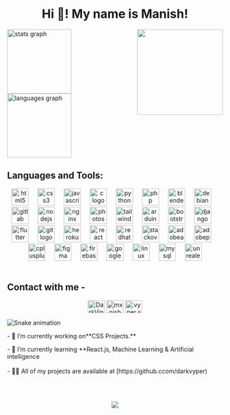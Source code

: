 <h1 align="center">Hi 👋! My name is Manish!</h1>

<div align="left">
  <img align="right" height="200" src="https://cdn.dribbble.com/users/2453998/screenshots/6005902/smoke.gif"  />
  <img src="https://github-readme-stats.vercel.app/api?username=darkvyper&hide_title=false&hide_rank=false&show_icons=true&include_all_commits=true&count_private=true&disable_animations=false&theme=dracula&locale=en&hide_border=false" height="150" alt="stats graph"  />
  <img src="https://github-readme-stats.vercel.app/api/top-langs?username=darkvyper&locale=en&hide_title=false&layout=compact&card_width=320&langs_count=5&theme=dracula&hide_border=false" height="150" alt="languages graph"  />
</div>


  

<h2 align="left">Languages and Tools:</h3>
<div align="center">
  <img src="https://cdn.jsdelivr.net/gh/devicons/devicon/icons/html5/html5-original.svg" height="40" alt="html5 logo"  />
  <img width="13" />
  <img src="https://cdn.jsdelivr.net/gh/devicons/devicon/icons/css3/css3-original.svg" height="40" alt="css3 logo"  />
  <img width="13" />
  <img src="https://cdn.jsdelivr.net/gh/devicons/devicon/icons/javascript/javascript-original.svg" height="40" alt="javascript logo"  />
  <img width="13" />
  <img src="https://cdn.jsdelivr.net/gh/devicons/devicon/icons/c/c-original.svg" height="40" alt="c logo"  />
  <img width="13" />
  <img src="https://cdn.simpleicons.org/python/3776AB" height="40" alt="python logo"  />
  <img width="13" />
  <img src="https://cdn.jsdelivr.net/gh/devicons/devicon/icons/php/php-original.svg" height="40" alt="php logo"  />
  <img width="13" />
  <img src="https://cdn.jsdelivr.net/gh/devicons/devicon/icons/blender/blender-original.svg" height="40" alt="blender logo"  />
  <img width="13" />
  <img src="https://cdn.jsdelivr.net/gh/devicons/devicon/icons/debian/debian-original.svg" height="40" alt="debian logo"  />
  <img width="13" />
  <img src="https://skillicons.dev/icons?i=gitlab" height="40" alt="gitlab logo"  />
  <img width="13" />
  <img src="https://cdn.jsdelivr.net/gh/devicons/devicon/icons/nodejs/nodejs-original.svg" height="40" alt="nodejs logo"  />
  <img width="13" />
  <img src="https://skillicons.dev/icons?i=nginx" height="40" alt="nginx logo"  />
  <img width="13" />
  <img src="https://cdn.jsdelivr.net/gh/devicons/devicon/icons/photoshop/photoshop-plain.svg" height="40" alt="photoshop logo"  />
  <img width="13" />
  <img src="https://skillicons.dev/icons?i=tailwind" height="40" alt="tailwindcss logo"  />
  <img width="13" />
  <img src="https://skillicons.dev/icons?i=arduino" height="40" alt="arduino logo"  />
  <img width="13" />
  <img src="https://cdn.simpleicons.org/bootstrap/7952B3" height="40" alt="bootstrap logo"  />
  <img width="13" />
  <img src="https://skillicons.dev/icons?i=django" height="40" alt="django logo"  />
  <img width="13" />
  <img src="https://cdn.simpleicons.org/flutter/02569B" height="40" alt="flutter logo"  />
  <img width="13" />
  <img src="https://cdn.simpleicons.org/git/F05032" height="40" alt="git logo"  />
  <img width="13" />
  <img src="https://skillicons.dev/icons?i=heroku" height="40" alt="heroku logo"  />
  <img width="13" />
  <img src="https://cdn.simpleicons.org/react/61DAFB" height="40" alt="react logo"  />
  <img width="13" />
  <img src="https://cdn.simpleicons.org/redhat/EE0000" height="40" alt="redhat logo"  />
  <img width="13" />
  <img src="https://skillicons.dev/icons?i=stackoverflow" height="40" alt="stackoverflow logo"  />
  <img width="13" />
  <img src="https://skillicons.dev/icons?i=ae" height="40" alt="adobeaftereffects logo"  />
  <img width="13" />
  <img src="https://skillicons.dev/icons?i=ps" height="40" alt="adobephotoshop logo"  />
  <img width="13" />
  <img src="https://skillicons.dev/icons?i=cpp" height="40" alt="cplusplus logo"  />
  <img width="13" />
  <img src="https://skillicons.dev/icons?i=figma" height="40" alt="figma logo"  />
  <img width="13" />
  <img src="https://skillicons.dev/icons?i=firebase" height="40" alt="firebase logo"  />
  <img width="13" />
  <img src="https://skillicons.dev/icons?i=gcp" height="40" alt="googlecloud logo"  />
  <img width="13" />
  <img src="https://skillicons.dev/icons?i=linux" height="40" alt="linux logo"  />
  <img width="13" />
  <img src="https://skillicons.dev/icons?i=mysql" height="40" alt="mysql logo"  />
  <img width="13" />
  <img src="https://skillicons.dev/icons?i=unreal" height="40" alt="unrealengine logo"  />
</div>

<div align="left">
<br><h2>Contact with me -</h2>
<p align="center">
<a href="https://twitter.com/DarkViper32" target="blank"><img align="center" src="https://skillicons.dev/icons?i=twitter" alt="DarkViper32" height="30" width="40" /></a>
<a href="https://linkedin.com/in/mxnish" target="blank"><img align="center" src="https://skillicons.dev/icons?i=linkedin" alt="mxnish" height="30" width="40" /></a>
<a href="https://instagram.com/vyper.xe" target="blank"><img align="center" src="https://skillicons.dev/icons?i=instagram" alt="vyper.xe" height="30" width="40" /></a>
</p>
</div>


<img src="https://raw.githubusercontent.com/darkvyper/darkvyper/output/snake.svg" alt="Snake animation" />


<p align="left">- 🔭 I’m currently working on**CSS Projects.**</p>



<p align="left">- 🌱 I’m currently learning **React.js, Machine Learning & Artificial intelligence <br><br>- 👨‍💻 All of my projects are available at [https://github.ccom/darkvyper)</p>


<br><br>
<div align="center">
  <img src="https://profile-counter.glitch.me/darkvyper/count.svg?"  />
</div>

###
